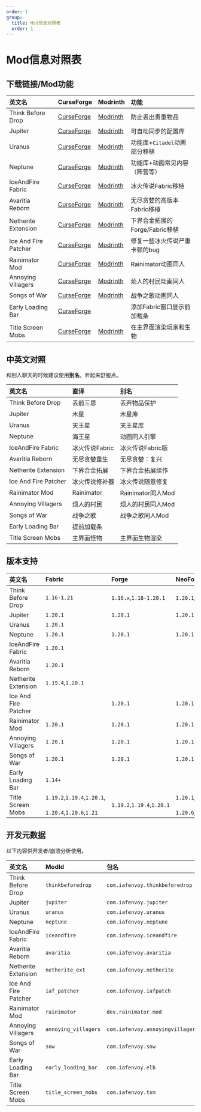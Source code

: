 ```yaml
---
order: 1
group: 
  title: Mod信息对照表
  order: 1
---
```


# Mod信息对照表

## 下载链接/Mod功能

| 英文名 | CurseForge | Modrinth | 功能 |
|:-|:-|:-|:-|
| Think Before Drop | [CurseForge](https://www.curseforge.com/minecraft/mc-mods/think-before-drop) | [Modrinth](https://modrinth.com/mod/thinkbeforedrop) | 防止丢出贵重物品 |
| Jupiter | [CurseForge](https://www.curseforge.com/minecraft/mc-mods/jupiter) | [Modrinth](https://modrinth.com/mod/jupiter) | 可自动同步的配置库 |
| Uranus | [CurseForge](https://www.curseforge.com/minecraft/mc-mods/uranus) | [Modrinth](https://modrinth.com/mod/uranus) | 功能库+`Citadel`动画部分移植 |
| Neptune | [CurseForge](https://www.curseforge.com/minecraft/mc-mods/neptune-lib) | [Modrinth](https://modrinth.com/mod/neptune) | 功能库+动画常见内容（阵营等） |
| IceAndFire Fabric | [CurseForge](https://www.curseforge.com/minecraft/mc-mods/iceandfire-fabric) | [Modrinth](https://modrinth.com/mod/iceandfire-fabric) | 冰火传说Fabric移植 |
| Avaritia Reborn | [CurseForge](https://www.curseforge.com/minecraft/mc-mods/avaritiareborn) | [Modrinth](https://modrinth.com/mod/avaritiareborn) | 无尽贪婪的高版本Fabric移植 |
| Netherite Extension | [CurseForge](https://www.curseforge.com/minecraft/mc-mods/netherite-extension) | [Modrinth](https://modrinth.com/mod/netheriteextension) | 下界合金拓展的Forge/Fabric移植 |
| Ice And Fire Patcher | [CurseForge](https://www.curseforge.com/minecraft/mc-mods/ice-and-fire-patcher) | [Modrinth](https://modrinth.com/mod/iaf-patcher) | 修复一些冰火传说严重卡顿的bug |
| Rainimator Mod | [CurseForge](https://www.curseforge.com/minecraft/mc-mods/rainimatormod) | [Modrinth](https://modrinth.com/mod/rainimatormod) | Rainimator动画同人 |
| Annoying Villagers | [CurseForge](https://www.curseforge.com/minecraft/mc-mods/annoying-villagers) | [Modrinth](https://modrinth.com/mod/annoyingvillagers) | 烦人的村民动画同人 |
| Songs of War | [CurseForge](https://www.curseforge.com/minecraft/mc-mods/songs-of-war) | [Modrinth](https://modrinth.com/mod/songs-of-war) | 战争之歌动画同人 |
| Early Loading Bar | [CurseForge](https://www.curseforge.com/minecraft/mc-mods/early-loading-bar) |  | 添加Fabric窗口显示前加载条 |
| Title Screen Mobs | [CurseForge](https://www.curseforge.com/minecraft/mc-mods/title-screen-mobs) | [Modrinth](https://modrinth.com/mod/title-screen-mobs) | 在主界面渲染玩家和生物 |

## 中英文对照

和别人聊天的时候建议使用**别名**，听起来舒服点。

| 英文名 | 直译 | 别名 |
|:-|:-|:-|
| Think Before Drop | 丢前三思 | 丢弃物品保护 |
| Jupiter | 木星 | 木星库 |
| Uranus | 天王星 | 天王星库 |
| Neptune | 海王星 | 动画同人引擎 |
| IceAndFire Fabric | 冰火传说Fabric | 冰火传说Fabric版 |
| Avaritia Reborn | 无尽贪婪重生 | 无尽贪婪：复兴 |
| Netherite Extension | 下界合金拓展 | 下界合金拓展续作 |
| Ice And Fire Patcher | 冰火传说修补器 | 冰火传说随意修复 |
| Rainimator Mod | Rainimator | Rainimator同人Mod |
| Annoying Villagers | 烦人的村民 | 烦人的村民同人Mod |
| Songs of War | 战争之歌 | 战争之歌同人Mod |
| Early Loading Bar | 提前加载条 |  |
| Title Screen Mobs | 主界面怪物 | 主界面生物渲染 |

## 版本支持

| 英文名 | Fabric | Forge | NeoForge |
|:-|:-|:-|:-|
| Think Before Drop | `1.16-1.21` | `1.16.x`,`1.18-1.20.1` | `1.20.1`,`1.21` |
| Jupiter | `1.20.1` | `1.20.1` | `1.20.1` |
| Uranus | `1.20.1` |  |  |
| Neptune | `1.20.1` | `1.20.1` | `1.20.1` |
| IceAndFire Fabric | `1.20.1` |  |  |
| Avaritia Reborn | `1.20.1` |  |  |
| Netherite Extension | `1.19.4`,`1.20.1` |  |  |
| Ice And Fire Patcher |  | `1.20.1` | `1.20.1` |
| Rainimator Mod | `1.20.1` | `1.20.1` | `1.20.1` |
| Annoying Villagers | `1.20.1` | `1.20.1` | `1.20.1` |
| Songs of War | `1.20.1` | `1.20.1` | `1.20.1` |
| Early Loading Bar | `1.14+` |  |  |
| Title Screen Mobs | `1.19.2`,`1.19.4`,`1.20.1`,<br></br>`1.20.4`,`1.20.6`,`1.21` | `1.19.2`,`1.19.4`,`1.20.1` | `1.20.1`,`1.20.4`,<br></br>`1.20.6`,`1.21` |

## 开发元数据

以下内容供开发者/崩溃分析使用。

| 英文名 | ModId | 包名 |
|:-|:-|:-|
| Think Before Drop | `thinkbeforedrop` | `com.iafenvoy.thinkbeforedrop` |
| Jupiter | `jupiter` | `com.iafenvoy.jupiter` |
| Uranus | `uranus` | `com.iafenvoy.uranus` |
| Neptune | `neptune` | `com.iafenvoy.neptune` |
| IceAndFire Fabric | `iceandfire` | `com.iafenvoy.iceandfire` |
| Avaritia Reborn | `avaritia` | `com.iafenvoy.avaritia` |
| Netherite Extension | `netherite_ext` | `com.iafenvoy.netherite` |
| Ice And Fire Patcher | `iaf_patcher` | `com.iafenvoy.iafpatch` |
| Rainimator Mod | `rainimator` | `dev.rainimator.mod` |
| Annoying Villagers | `annoying_villagers` | `com.iafenvoy.annoyingvillagers` |
| Songs of War | `sow` | `com.iafenvoy.sow` |
| Early Loading Bar | `early_loading_bar` | `com.iafenvoy.elb` |
| Title Screen Mobs | `title_screen_mobs` | `com.iafenvoy.tsm` |